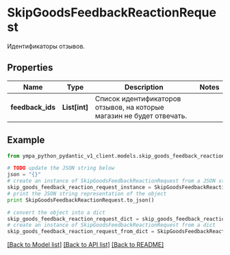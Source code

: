 # SkipGoodsFeedbackReactionRequest

Идентификаторы отзывов.

## Properties
Name | Type | Description | Notes
------------ | ------------- | ------------- | -------------
**feedback_ids** | **List[int]** | Список идентификаторов отзывов, на которые магазин не будет отвечать. | 

## Example

```python
from ympa_python_pydantic_v1_client.models.skip_goods_feedback_reaction_request import SkipGoodsFeedbackReactionRequest

# TODO update the JSON string below
json = "{}"
# create an instance of SkipGoodsFeedbackReactionRequest from a JSON string
skip_goods_feedback_reaction_request_instance = SkipGoodsFeedbackReactionRequest.from_json(json)
# print the JSON string representation of the object
print SkipGoodsFeedbackReactionRequest.to_json()

# convert the object into a dict
skip_goods_feedback_reaction_request_dict = skip_goods_feedback_reaction_request_instance.to_dict()
# create an instance of SkipGoodsFeedbackReactionRequest from a dict
skip_goods_feedback_reaction_request_from_dict = SkipGoodsFeedbackReactionRequest.from_dict(skip_goods_feedback_reaction_request_dict)
```
[[Back to Model list]](../README.md#documentation-for-models) [[Back to API list]](../README.md#documentation-for-api-endpoints) [[Back to README]](../README.md)


